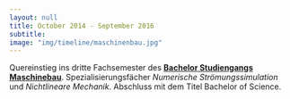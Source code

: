 ```yaml
---
layout: null
title: October 2014 - September 2016
subtitle:
image: "img/timeline/maschinenbau.jpg"
---
```

Quereinstieg ins dritte Fachsemester des **[Bachelor Studiengangs Maschinebau](http://www.uni-stuttgart.de/mabau/)**. Spezialisierungsfächer *Numerische Strömungssimulation* und *Nichtlineare Mechanik*. Abschluss mit dem Titel Bachelor of Science.